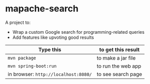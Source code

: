 # mapache-search

A project to:
* Wrap a custom Google search for programming-related queries
* Add features like upvoting good results



| Type this | to get this result |
|-----------|------------|
| `mvn package` | to make a jar file|
| `mvn spring-boot:run` | to run the web app|
| in browser: `http://localhost:8080/` | to see search page |

